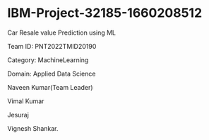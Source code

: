 # IBM-Project-32185-1660208512
Car Resale value Prediction using ML

Team ID: PNT2022TMID20190

Category: MachineLearning

Domain: Applied Data Science

Naveen Kumar(Team Leader)

Vimal Kumar

Jesuraj

Vignesh Shankar.
